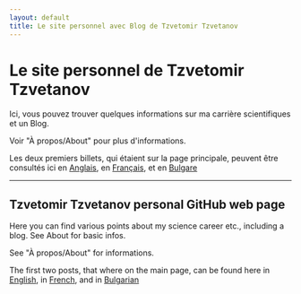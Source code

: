 ```yaml
---
layout: default
title: Le site personnel avec Blog de Tzvetomir Tzvetanov
---
```


# Le site personnel de Tzvetomir Tzvetanov

Ici, vous pouvez trouver quelques informations sur ma carrière scientifiques et un Blog.

Voir "À propos/About" pour plus d'informations.

Les deux premiers billets, qui étaient sur la page principale, peuvent être consultés ici en [Anglais](https://tzvet.github.io/tzvet.github.io/blog/2020/06/03/pre-3rd-june-2020-posts), en [Français](https://tzvet.github.io/tzvet.github.io/blog/2020/06/03/pre-3rd-june-2020-posts_fr), et en [Bulgare](https://tzvet.github.io/tzvet.github.io/blog/2020/06/03/pre-3rd-june-2020-posts_bg)

---

## Tzvetomir Tzvetanov personal GitHub web page

Here you can find various points about my science career etc., including a blog. See About for basic infos.

See "À propos/About" for informations.

The first two posts, that where on the main page, can be found here in [English](https://tzvet.github.io/tzvet.github.io/blog/2020/06/03/pre-3rd-june-2020-posts), in [French](https://tzvet.github.io/tzvet.github.io/blog/2020/06/03/pre-3rd-june-2020-posts_fr), and in [Bulgarian](https://tzvet.github.io/tzvet.github.io/blog/2020/06/03/pre-3rd-june-2020-posts_bg)
